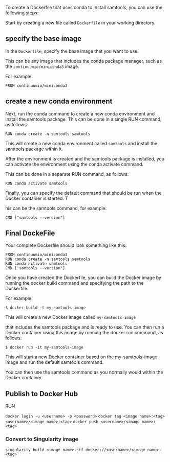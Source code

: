To create a Dockerfile that uses conda to install samtools, you can use the following steps:

Start by creating a new file called `Dockerfile` in your working directory.


## specify the base image

In the `Dockerfile`, specify the base image that you want to use. 

This can be any image that includes the conda package manager, such as the `continuumio/miniconda3` image. 

For example:


`FROM continuumio/miniconda3`


## create a new conda environment

Next, run the conda command to create a new conda environment and install the samtools package. This can be done in a single RUN command, as follows:

`RUN conda create -n samtools samtools`

This will create a new conda environment called `samtools` and install the samtools package within it.

After the environment is created and the samtools package is installed, you can activate the environment using the conda activate command. 

This can be done in a separate RUN command, as follows:

`RUN conda activate samtools`

Finally, you can specify the default command that should be run when the Docker container is started. T

his can be the samtools command, for example:

`CMD ["samtools --version"]`

## Final DockeFile

Your complete Dockerfile should look something like this:

~~~
FROM continuumio/miniconda3
RUN conda create -n samtools samtools
RUN conda activate samtools
CMD ["samtools --version"]
~~~

Once you have created the Dockerfile, you can build the Docker image by running the docker build command and specifying the path to the Dockerfile. 

For example:


`$ docker build -t my-samtools-image `

This will create a new Docker image called `my-samtools-image` 

that includes the samtools package and is ready to use. You can then run a Docker container using this image by running the docker run command, as follows:


`$ docker run -it my-samtools-image`

This will start a new Docker container based on the my-samtools-image image and run the default samtools command. 

You can then use the samtools command as you normally would within the Docker container.



## Publish to Docker Hub

RUN 

`docker login -u <username> -p <password>`
`docker tag <image name>:<tag> <username>/<image name>:<tag>`
`docker push <username>/<image name>:<tag>`

### Convert to Singularity image

`singularity build <image name>.sif docker://<username>/<image name>:<tag>`
